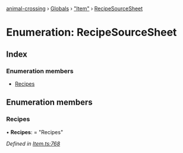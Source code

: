 [animal-crossing](../README.md) › [Globals](../globals.md) › ["Item"](../modules/_item_.md) › [RecipeSourceSheet](_item_.recipesourcesheet.md)

# Enumeration: RecipeSourceSheet

## Index

### Enumeration members

* [Recipes](_item_.recipesourcesheet.md#recipes)

## Enumeration members

###  Recipes

• **Recipes**: = "Recipes"

*Defined in [Item.ts:768](https://github.com/Norviah/animal-crossing/blob/2c80bbc/module/types/Item.ts#L768)*
